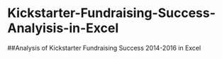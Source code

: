 # Kickstarter-Fundraising-Success-Analyisis-in-Excel
##Analysis of Kickstarter Fundraising Success 2014-2016 in Excel
